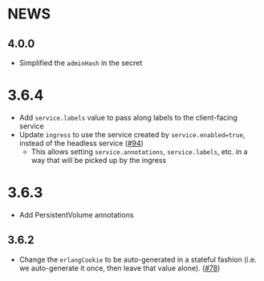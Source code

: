 # NEWS

## 4.0.0

- Simplified the `adminHash` in the secret

# 3.6.4

- Add `service.labels` value to pass along labels to the client-facing service
- Update `ingress` to use the service created by `service.enabled=true`,
  instead of the headless service
  ([#94](https://github.com/apache/couchdb-helm/issues/94))
  - This allows setting `service.annotations`, `service.labels`, etc. in a way that will be picked up by the ingress

# 3.6.3

- Add PersistentVolume annotations

## 3.6.2

- Change the `erlangCookie` to be auto-generated in a stateful fashion (i.e. we auto-generate it once, then leave that
  value alone). ([#78](https://github.com/apache/couchdb-helm/issues/78))
